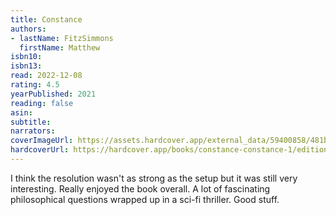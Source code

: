 ```yaml
---
title: Constance
authors:
- lastName: FitzSimmons
  firstName: Matthew
isbn10:
isbn13:
read: 2022-12-08
rating: 4.5
yearPublished: 2021
reading: false
asin:
subtitle:
narrators:
coverImageUrl: https://assets.hardcover.app/external_data/59400858/481bf1c70151411949456d7f190b467f0a1b1488.jpeg
hardcoverUrl: https://hardcover.app/books/constance-constance-1/editions/30407331
---
```

I think the resolution wasn't as strong as the setup but it was still very interesting. Really enjoyed the book overall. A lot of fascinating philosophical questions wrapped up in a sci-fi thriller. Good stuff.
